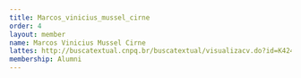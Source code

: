 ```yaml
---
title: Marcos_vinicius_mussel_cirne
order: 4
layout: member
name: Marcos Vinicius Mussel Cirne
lattes: http://buscatextual.cnpq.br/buscatextual/visualizacv.do?id=K4243417E9
membership: Alumni
---
```


